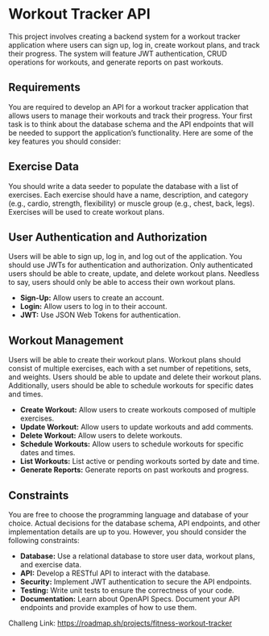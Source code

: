 # Workout Tracker API
This project involves creating a backend system for a workout tracker application where users can sign up, log in, create workout plans, and track their progress. The system will feature JWT authentication, CRUD operations for workouts, and generate reports on past workouts.

## Requirements
You are required to develop an API for a workout tracker application that allows users to manage their workouts and track their progress. Your first task is to think about the database schema and the API endpoints that will be needed to support the application’s functionality. Here are some of the key features you should consider:

## Exercise Data
You should write a data seeder to populate the database with a list of exercises. Each exercise should have a name, description, and category (e.g., cardio, strength, flexibility) or muscle group (e.g., chest, back, legs). Exercises will be used to create workout plans.

## User Authentication and Authorization
Users will be able to sign up, log in, and log out of the application. You should use JWTs for authentication and authorization. Only authenticated users should be able to create, update, and delete workout plans. Needless to say, users should only be able to access their own workout plans.
- <b>Sign-Up:</b> Allow users to create an account.
- <b>Login:</b> Allow users to log in to their account.
- <b>JWT:</b> Use JSON Web Tokens for authentication.

## Workout Management
Users will be able to create their workout plans. Workout plans should consist of multiple exercises, each with a set number of repetitions, sets, and weights. Users should be able to update and delete their workout plans. Additionally, users should be able to schedule workouts for specific dates and times.
- <b>Create Workout:</b> Allow users to create workouts composed of multiple exercises.
- <b>Update Workout:</b> Allow users to update workouts and add comments.
- <b>Delete Workout:</b> Allow users to delete workouts.
- <b>Schedule Workouts:</b> Allow users to schedule workouts for specific dates and times.
- <b>List Workouts:</b> List active or pending workouts sorted by date and time.
- <b>Generate Reports:</b> Generate reports on past workouts and progress.

## Constraints
You are free to choose the programming language and database of your choice. Actual decisions for the database schema, API endpoints, and other implementation details are up to you. However, you should consider the following constraints:
- <b>Database:</b> Use a relational database to store user data, workout plans, and exercise data.
- <b>API:</b> Develop a RESTful API to interact with the database.
- <b>Security:</b> Implement JWT authentication to secure the API endpoints.
- <b>Testing:</b> Write unit tests to ensure the correctness of your code.
- <b>Documentation:</b> Learn about OpenAPI Specs. Document your API endpoints and provide examples of how to use them.

Challeng Link: https://roadmap.sh/projects/fitness-workout-tracker
